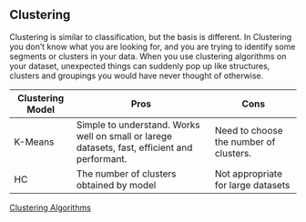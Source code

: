 ## Clustering
Clustering is similar to classification, but the basis is different. In Clustering you don’t know what you are looking for, and you are trying to identify some segments or clusters in your data. When you use clustering algorithms on your dataset, unexpected things can suddenly pop up like structures, clusters and groupings you would have never thought of otherwise.

| Clustering Model | Pros | Cons |
| --- | --- | --- |
| K-Means | Simple to understand. Works well on small or larege datasets, fast, efficient and performant. | Need to choose the number of clusters. |
| HC | The number of clusters obtained by model | Not appropriate for large datasets |

[Clustering Algorithms](https://github.com/vgorbic1/data-science/tree/master/Machine%20Learning/clustering)
